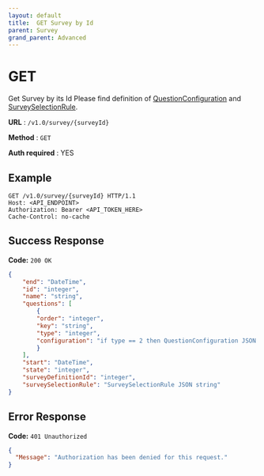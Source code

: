 ```yaml
---
layout: default
title:  GET Survey by Id
parent: Survey
grand_parent: Advanced
---
```


# GET 
Get Survey by its Id
Please find definition of [QuestionConfiguration](./survey-interfaces.md#questionconfiguration) and [SurveySelectionRule](./survey-interfaces.md#surveyselectionrule).

**URL** : `/v1.0/survey/{surveyId}`

**Method** : `GET`

**Auth required** : YES

## Example

``` http
GET /v1.0/survey/{surveyId} HTTP/1.1
Host: <API_ENDPOINT>
Authorization: Bearer <API_TOKEN_HERE>
Cache-Control: no-cache
```

## Success Response

**Code:** `200 OK`

``` json
{
	"end": "DateTime",
	"id": "integer",
	"name": "string",
	"questions": [
		{
		"order": "integer",
		"key": "string",
		"type": "integer",
		"configuration": "if type == 2 then QuestionConfiguration JSON string, else null"
		}
	],
	"start": "DateTime",
	"state": "integer",
	"surveyDefinitionId": "integer",
	"surveySelectionRule": "SurveySelectionRule JSON string"
}
```

## Error Response

**Code:** `401 Unauthorized`

```json
{
  "Message": "Authorization has been denied for this request."
}
```